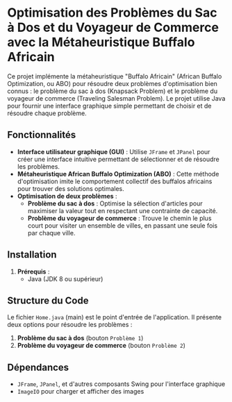 
# Optimisation des Problèmes du Sac à Dos et du Voyageur de Commerce avec la Métaheuristique Buffalo Africain

Ce projet implémente la métaheuristique "Buffalo Africain" (African Buffalo Optimization, ou ABO) pour résoudre deux problèmes d'optimisation bien connus : le problème du sac à dos (Knapsack Problem) et le problème du voyageur de commerce (Traveling Salesman Problem). Le projet utilise Java pour fournir une interface graphique simple permettant de choisir et de résoudre chaque problème.

## Fonctionnalités

- **Interface utilisateur graphique (GUI)** : Utilise `JFrame` et `JPanel` pour créer une interface intuitive permettant de sélectionner et de résoudre les problèmes.
- **Métaheuristique African Buffalo Optimization (ABO)** : Cette méthode d'optimisation imite le comportement collectif des buffalos africains pour trouver des solutions optimales.
- **Optimisation de deux problèmes** :
  - **Problème du sac à dos** : Optimise la sélection d'articles pour maximiser la valeur tout en respectant une contrainte de capacité.
  - **Problème du voyageur de commerce** : Trouve le chemin le plus court pour visiter un ensemble de villes, en passant une seule fois par chaque ville.

## Installation

1. **Prérequis** :
   - Java (JDK 8 ou supérieur)


## Structure du Code

Le fichier `Home.java` (main) est le point d'entrée de l'application. Il présente deux options pour résoudre les problèmes : 
1. **Problème du sac à dos** (bouton `Problème 1`)
2. **Problème du voyageur de commerce** (bouton `Problème 2`)




## Dépendances

- `JFrame`, `JPanel`, et d'autres composants Swing pour l'interface graphique
- `ImageIO` pour charger et afficher des images

